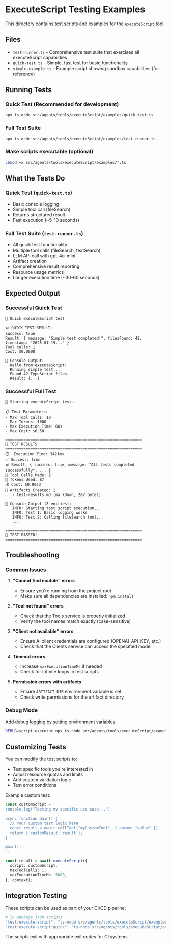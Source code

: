 # ExecuteScript Testing Examples

This directory contains test scripts and examples for the `executeScript` tool.

## Files

- `test-runner.ts` - Comprehensive test suite that exercises all executeScript capabilities
- `quick-test.ts` - Simple, fast test for basic functionality
- `simple-example.ts` - Example script showing sandbox capabilities (for reference)

## Running Tests

### Quick Test (Recommended for development)
```bash
npx ts-node src/agents/tools/executeScript/examples/quick-test.ts
```

### Full Test Suite
```bash
npx ts-node src/agents/tools/executeScript/examples/test-runner.ts
```

### Make scripts executable (optional)
```bash
chmod +x src/agents/tools/executeScript/examples/*.ts
```

## What the Tests Do

### Quick Test (`quick-test.ts`)
- Basic console logging
- Simple tool call (fileSearch)
- Returns structured result
- Fast execution (~5-10 seconds)

### Full Test Suite (`test-runner.ts`)
- All quick test functionality
- Multiple tool calls (fileSearch, textSearch)
- LLM API call with gpt-4o-mini
- Artifact creation
- Comprehensive result reporting
- Resource usage metrics
- Longer execution time (~30-60 seconds)

## Expected Output

### Successful Quick Test
```
🧪 Quick executeScript test

📊 QUICK TEST RESULT:
Success: true
Result: { message: "Simple test completed!", filesFound: 42, timestamp: "2025-01-19..." }
Tool calls: 1
Cost: $0.0000

📝 Console Output:
  Hello from executeScript!
  Running simple test...
  Found 42 TypeScript files
  Result: {...}
```

### Successful Full Test
```
🚀 Starting executeScript test...

📋 Test Parameters:
- Max Tool Calls: 10
- Max Tokens: 1000
- Max Execution Time: 60s
- Max Cost: $0.50

============================================================
🎯 TEST RESULTS
============================================================
⏱️  Execution Time: 3421ms
✅ Success: true
📊 Result: { success: true, message: "All tests completed successfully", ... }
🔧 Tool Calls Made: 2
🎯 Tokens Used: 87
💰 Cost: $0.0023
📁 Artifacts Created: 1
   - test-results.md (markdown, 287 bytes)

📝 Console Output (8 entries):
   INFO: Starting test script execution...
   INFO: Test 1: Basic logging works
   INFO: Test 2: Calling fileSearch tool...
   ...

============================================================
🎉 TEST PASSED!
============================================================
```

## Troubleshooting

### Common Issues

1. **"Cannot find module" errors**
   - Ensure you're running from the project root
   - Make sure all dependencies are installed: `npm install`

2. **"Tool not found" errors**
   - Check that the Tools service is properly initialized
   - Verify the tool names match exactly (case-sensitive)

3. **"Client not available" errors**
   - Ensure AI client credentials are configured (OPENAI_API_KEY, etc.)
   - Check that the Clients service can access the specified model

4. **Timeout errors**
   - Increase `maxExecutionTimeMs` if needed
   - Check for infinite loops in test scripts

5. **Permission errors with artifacts**
   - Ensure `ARTIFACT_DIR` environment variable is set
   - Check write permissions for the artifact directory

### Debug Mode

Add debug logging by setting environment variables:
```bash
DEBUG=script-executor npx ts-node src/agents/tools/executeScript/examples/quick-test.ts
```

## Customizing Tests

You can modify the test scripts to:
- Test specific tools you're interested in
- Adjust resource quotas and limits
- Add custom validation logic
- Test error conditions

Example custom test:
```typescript
const customScript = `
console.log("Testing my specific use case...");

async function main() {
  // Your custom test logic here
  const result = await callTool("myCustomTool", { param: "value" });
  return { customResult: result };
}

main();
`;

const result = await executeScript({
  script: customScript,
  maxToolCalls: 1,
  maxExecutionTimeMs: 5000,
}, context);
```

## Integration Testing

These scripts can be used as part of your CI/CD pipeline:

```bash
# In package.json scripts
"test:execute-script": "ts-node src/agents/tools/executeScript/examples/test-runner.ts",
"test:execute-script:quick": "ts-node src/agents/tools/executeScript/examples/quick-test.ts"
```

The scripts exit with appropriate exit codes for CI systems.